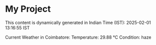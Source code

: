 # My Project

This content is dynamically generated in Indian Time (IST): 2025-02-01 13:16:55 IST


Current Weather in Coimbatore:
Temperature: 29.88 °C
Condition: haze
